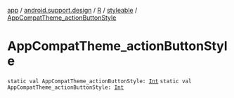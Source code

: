 [app](../../../index.md) / [android.support.design](../../index.md) / [R](../index.md) / [styleable](index.md) / [AppCompatTheme_actionButtonStyle](.)

# AppCompatTheme_actionButtonStyle

`static val AppCompatTheme_actionButtonStyle: `[`Int`](https://kotlinlang.org/api/latest/jvm/stdlib/kotlin/-int/index.html)
`static val AppCompatTheme_actionButtonStyle: `[`Int`](https://kotlinlang.org/api/latest/jvm/stdlib/kotlin/-int/index.html)